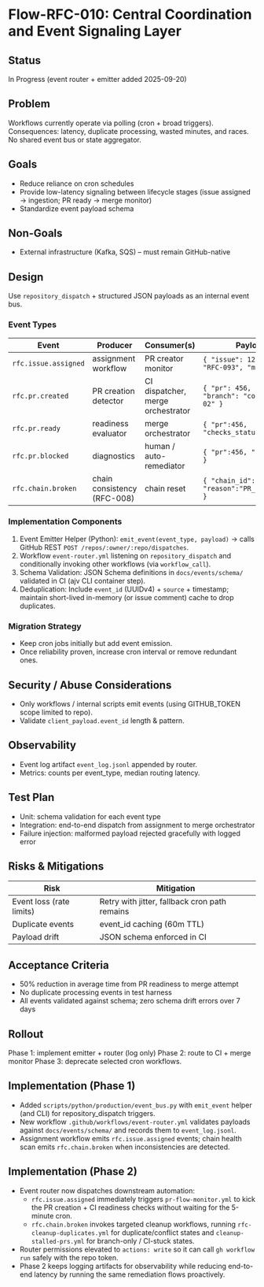 # Flow-RFC-010: Central Coordination and Event Signaling Layer

## Status
In Progress (event router + emitter added 2025-09-20)

## Problem
Workflows currently operate via polling (cron + broad triggers). Consequences: latency, duplicate processing, wasted minutes, and races. No shared event bus or state aggregator.

## Goals
- Reduce reliance on cron schedules
- Provide low-latency signaling between lifecycle stages (issue assigned → ingestion; PR ready → merge monitor)
- Standardize event payload schema

## Non-Goals
- External infrastructure (Kafka, SQS) – must remain GitHub-native

## Design
Use `repository_dispatch` + structured JSON payloads as an internal event bus.

### Event Types
| Event | Producer | Consumer(s) | Payload Core |
|-------|----------|-------------|--------------|
| `rfc.issue.assigned` | assignment workflow | PR creator monitor | `{ "issue": 123, "series": "RFC-093", "micro": "02" }` |
| `rfc.pr.created` | PR creation detector | CI dispatcher, merge orchestrator | `{ "pr": 456, "issue": 123, "branch": "copilot/rfc-093-02" }` |
| `rfc.pr.ready` | readiness evaluator | merge orchestrator | `{ "pr":456, "checks_status":"green" }` |
| `rfc.pr.blocked` | diagnostics | human / auto-remediator | `{ "pr":456, "blockers":[...] }` |
| `rfc.chain.broken` | chain consistency (RFC-008) | chain reset | `{ "chain_id":"RFC-093-02", "reason":"PR_CLOSED_CONFLICT" }` |

### Implementation Components
1. Event Emitter Helper (Python): `emit_event(event_type, payload)` → calls GitHub REST `POST /repos/:owner/:repo/dispatches`.
2. Workflow `event-router.yml` listening on `repository_dispatch` and conditionally invoking other workflows (via `workflow_call`).
3. Schema Validation: JSON Schema definitions in `docs/events/schema/` validated in CI (ajv CLI container step).
4. Deduplication: Include `event_id` (UUIDv4) + `source` + timestamp; maintain short-lived in-memory (or issue comment) cache to drop duplicates.

### Migration Strategy
- Keep cron jobs initially but add event emission.
- Once reliability proven, increase cron interval or remove redundant ones.

## Security / Abuse Considerations
- Only workflows / internal scripts emit events (using GITHUB_TOKEN scope limited to repo).
- Validate `client_payload.event_id` length & pattern.

## Observability
- Event log artifact `event_log.jsonl` appended by router.
- Metrics: counts per event_type, median routing latency.

## Test Plan
- Unit: schema validation for each event type
- Integration: end-to-end dispatch from assignment to merge orchestrator
- Failure injection: malformed payload rejected gracefully with logged error

## Risks & Mitigations
| Risk | Mitigation |
|------|------------|
| Event loss (rate limits) | Retry with jitter, fallback cron path remains |
| Duplicate events | event_id caching (60m TTL) |
| Payload drift | JSON schema enforced in CI |

## Acceptance Criteria
- 50% reduction in average time from PR readiness to merge attempt
- No duplicate processing events in test harness
- All events validated against schema; zero schema drift errors over 7 days

## Rollout
Phase 1: implement emitter + router (log only)
Phase 2: route to CI + merge monitor
Phase 3: deprecate selected cron workflows.

## Implementation (Phase 1)
- Added `scripts/python/production/event_bus.py` with `emit_event` helper (and CLI) for repository_dispatch triggers.
- New workflow `.github/workflows/event-router.yml` validates payloads against `docs/events/schema/` and records them to `event_log.jsonl`.
- Assignment workflow emits `rfc.issue.assigned` events; chain health scan emits `rfc.chain.broken` when inconsistencies are detected.

## Implementation (Phase 2)
- Event router now dispatches downstream automation:
  - `rfc.issue.assigned` immediately triggers `pr-flow-monitor.yml` to kick the PR creation + CI readiness checks without waiting for the 5-minute cron.
  - `rfc.chain.broken` invokes targeted cleanup workflows, running `rfc-cleanup-duplicates.yml` for duplicate/conflict states and `cleanup-stalled-prs.yml` for branch-only / CI-stuck states.
- Router permissions elevated to `actions: write` so it can call `gh workflow run` safely with the repo token.
- Phase 2 keeps logging artifacts for observability while reducing end-to-end latency by running the same remediation flows proactively.
